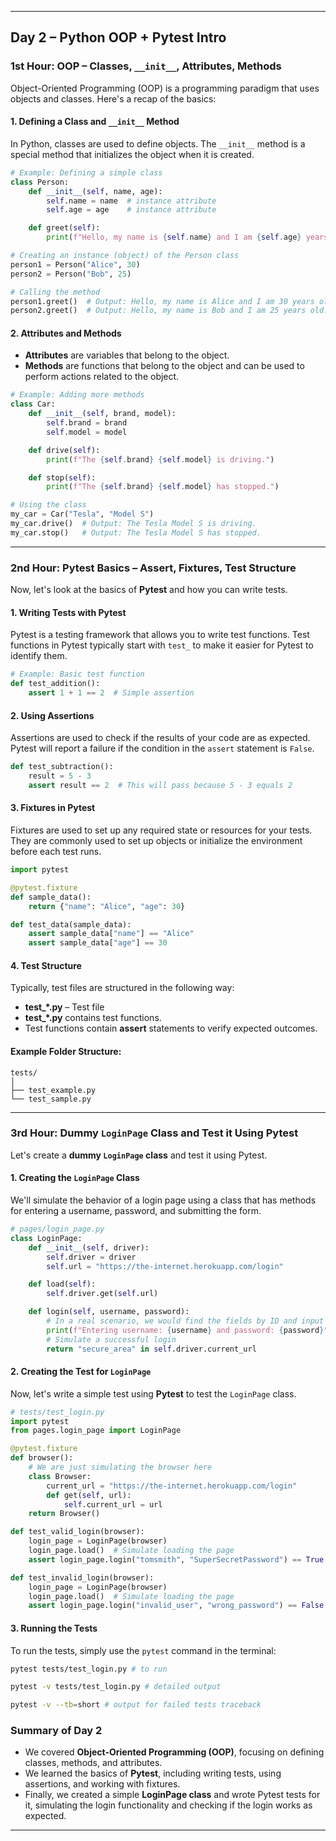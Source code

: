 
---

## **Day 2 – Python OOP + Pytest Intro**

### **1st Hour: OOP – Classes, `__init__`, Attributes, Methods**

Object-Oriented Programming (OOP) is a programming paradigm that uses objects and classes. Here's a recap of the basics:

#### **1. Defining a Class and `__init__` Method**

In Python, classes are used to define objects. The `__init__` method is a special method that initializes the object when it is created.

```python
# Example: Defining a simple class
class Person:
    def __init__(self, name, age):
        self.name = name  # instance attribute
        self.age = age    # instance attribute

    def greet(self):
        print(f"Hello, my name is {self.name} and I am {self.age} years old.")

# Creating an instance (object) of the Person class
person1 = Person("Alice", 30)
person2 = Person("Bob", 25)

# Calling the method
person1.greet()  # Output: Hello, my name is Alice and I am 30 years old.
person2.greet()  # Output: Hello, my name is Bob and I am 25 years old.
```

#### **2. Attributes and Methods**
- **Attributes** are variables that belong to the object.
- **Methods** are functions that belong to the object and can be used to perform actions related to the object.

```python
# Example: Adding more methods
class Car:
    def __init__(self, brand, model):
        self.brand = brand
        self.model = model

    def drive(self):
        print(f"The {self.brand} {self.model} is driving.")

    def stop(self):
        print(f"The {self.brand} {self.model} has stopped.")

# Using the class
my_car = Car("Tesla", "Model S")
my_car.drive()  # Output: The Tesla Model S is driving.
my_car.stop()   # Output: The Tesla Model S has stopped.
```

---

### **2nd Hour: Pytest Basics – Assert, Fixtures, Test Structure**

Now, let's look at the basics of **Pytest** and how you can write tests.

#### **1. Writing Tests with Pytest**

Pytest is a testing framework that allows you to write test functions. Test functions in Pytest typically start with `test_` to make it easier for Pytest to identify them.

```python
# Example: Basic test function
def test_addition():
    assert 1 + 1 == 2  # Simple assertion
```

#### **2. Using Assertions**

Assertions are used to check if the results of your code are as expected. Pytest will report a failure if the condition in the `assert` statement is `False`.

```python
def test_subtraction():
    result = 5 - 3
    assert result == 2  # This will pass because 5 - 3 equals 2
```

#### **3. Fixtures in Pytest**

Fixtures are used to set up any required state or resources for your tests. They are commonly used to set up objects or initialize the environment before each test runs.

```python
import pytest

@pytest.fixture
def sample_data():
    return {"name": "Alice", "age": 30}

def test_data(sample_data):
    assert sample_data["name"] == "Alice"
    assert sample_data["age"] == 30
```

#### **4. Test Structure**
Typically, test files are structured in the following way:

- **test_*.py** – Test file
- **test_*.py** contains test functions.
- Test functions contain **assert** statements to verify expected outcomes.

#### Example Folder Structure:
```
tests/
│
├── test_example.py
└── test_sample.py
```

---

### **3rd Hour: Dummy `LoginPage` Class and Test it Using Pytest**

Let's create a **dummy `LoginPage` class** and test it using Pytest.

#### **1. Creating the `LoginPage` Class**

We'll simulate the behavior of a login page using a class that has methods for entering a username, password, and submitting the form.

```python
# pages/login_page.py
class LoginPage:
    def __init__(self, driver):
        self.driver = driver
        self.url = "https://the-internet.herokuapp.com/login"

    def load(self):
        self.driver.get(self.url)

    def login(self, username, password):
        # In a real scenario, we would find the fields by ID and input values
        print(f"Entering username: {username} and password: {password}")
        # Simulate a successful login
        return "secure_area" in self.driver.current_url
```

#### **2. Creating the Test for `LoginPage`**

Now, let's write a simple test using **Pytest** to test the `LoginPage` class.

```python
# tests/test_login.py
import pytest
from pages.login_page import LoginPage

@pytest.fixture
def browser():
    # We are just simulating the browser here
    class Browser:
        current_url = "https://the-internet.herokuapp.com/login"
        def get(self, url):
            self.current_url = url
    return Browser()

def test_valid_login(browser):
    login_page = LoginPage(browser)
    login_page.load()  # Simulate loading the page
    assert login_page.login("tomsmith", "SuperSecretPassword") == True

def test_invalid_login(browser):
    login_page = LoginPage(browser)
    login_page.load()  # Simulate loading the page
    assert login_page.login("invalid_user", "wrong_password") == False
```

#### **3. Running the Tests**

To run the tests, simply use the `pytest` command in the terminal:

```bash
pytest tests/test_login.py # to run
```

```bash
pytest -v tests/test_login.py # detailed output
```

```bash
pytest -v --tb=short # output for failed tests traceback
```





### **Summary of Day 2**

- We covered **Object-Oriented Programming (OOP)**, focusing on defining classes, methods, and attributes.
- We learned the basics of **Pytest**, including writing tests, using assertions, and working with fixtures.
- Finally, we created a simple **LoginPage class** and wrote Pytest tests for it, simulating the login functionality and checking if the login works as expected.

---

